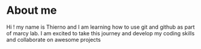 # About me
Hi ! my name is Thierno and I am learning how to use git and github as part of marcy lab. I am excited to take this journey and develop my coding skills and collaborate on awesome projects
